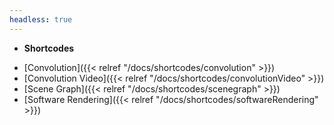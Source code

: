 ```yaml
---
headless: true
---
```


- **Shortcodes**
<!-- - [p5]({{< relref "/docs/shortcodes/p5" >}})
- [Buttons]({{< relref "/docs/shortcodes/buttons" >}})
- [Columns]({{< relref "/docs/shortcodes/columns" >}}) -->
- [Convolution]({{< relref "/docs/shortcodes/convolution" >}})
- [Convolution Video]({{< relref "/docs/shortcodes/convolutionVideo" >}})
- [Scene Graph]({{< relref "/docs/shortcodes/scenegraph" >}})
- [Software Rendering]({{< relref "/docs/shortcodes/softwareRendering" >}})
<!-- - [Expand]({{< relref "/docs/shortcodes/expand" >}})
- [Hints]({{< relref "/docs/shortcodes/hints" >}})
- [Katex]({{< relref "/docs/shortcodes/katex" >}})
- [Mermaid]({{< relref "/docs/shortcodes/mermaid" >}})
- [Tabs]({{< relref "/docs/shortcodes/tabs" >}}) -->
<br />
